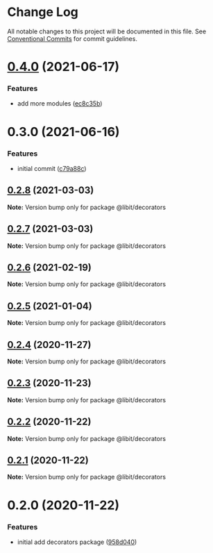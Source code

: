 # Change Log

All notable changes to this project will be documented in this file.
See [Conventional Commits](https://conventionalcommits.org) for commit guidelines.

# [0.4.0](https://gitr.net/mindary/libit/compare/@libit/decorators@0.3.0...@libit/decorators@0.4.0) (2021-06-17)


### Features

* add more modules ([ec8c35b](https://gitr.net/mindary/libit/commits/ec8c35b18b46fd894731b63383e766973070cc52))





# 0.3.0 (2021-06-16)


### Features

* initial commit ([c79a88c](https://gitr.net/mindary/libit/commits/c79a88c56e4c98155d80e15cf0e83be24593af27))





## [0.2.8](https://gitr.net/mindary/libit/compare/@libit/decorators@0.2.6...@libit/decorators@0.2.8) (2021-03-03)

**Note:** Version bump only for package @libit/decorators





## [0.2.7](https://gitr.net/mindary/libit/compare/@libit/decorators@0.2.6...@libit/decorators@0.2.7) (2021-03-03)

**Note:** Version bump only for package @libit/decorators





## [0.2.6](https://gitr.net/mindary/libit/compare/@libit/decorators@0.2.5...@libit/decorators@0.2.6) (2021-02-19)

**Note:** Version bump only for package @libit/decorators





## [0.2.5](https://gitr.net/mindary/libit/compare/@libit/decorators@0.2.4...@libit/decorators@0.2.5) (2021-01-04)

**Note:** Version bump only for package @libit/decorators





## [0.2.4](https://gitr.net/mindary/libit/compare/@libit/decorators@0.2.3...@libit/decorators@0.2.4) (2020-11-27)

**Note:** Version bump only for package @libit/decorators





## [0.2.3](https://gitr.net/mindary/libit/compare/@libit/decorators@0.2.2...@libit/decorators@0.2.3) (2020-11-23)

**Note:** Version bump only for package @libit/decorators





## [0.2.2](https://gitr.net/mindary/libit/compare/@libit/decorators@0.2.1...@libit/decorators@0.2.2) (2020-11-22)

**Note:** Version bump only for package @libit/decorators





## [0.2.1](https://gitr.net/mindary/libit/compare/@libit/decorators@0.2.0...@libit/decorators@0.2.1) (2020-11-22)

**Note:** Version bump only for package @libit/decorators





# 0.2.0 (2020-11-22)


### Features

* initial add decorators package ([958d040](https://gitr.net/mindary/libit/commits/958d0407cddeb322dc16df6aa4f93075a9e043a6))

